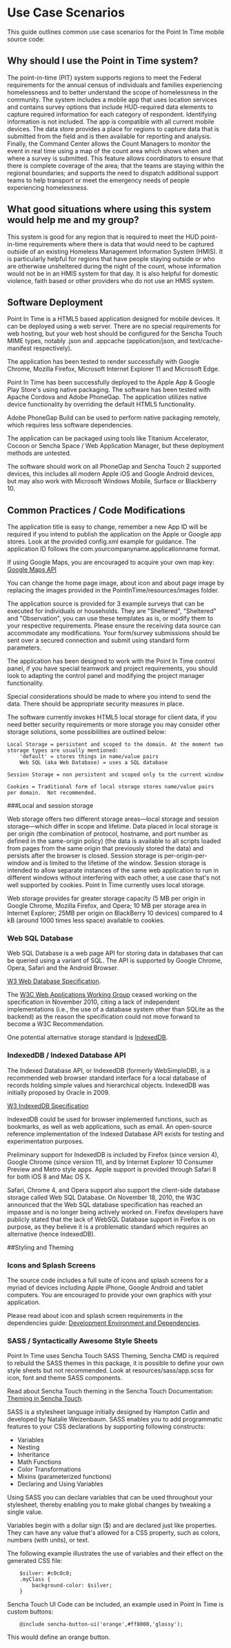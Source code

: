 # Use Case Scenarios

This guide outlines common use case scenarios for the Point In Time mobile source code:

## Why should I use the Point in Time system?

The point-in-time (PIT) system supports regions to meet the Federal requirements for the annual census of individuals and families experiencing homelessness and to better understand the scope of homelessness in the community. The system includes a mobile app that uses location services and contains survey options that include HUD-required data elements to capture required information for each category of respondent. Identifying information is not included. The app is compatible with all current mobile devices.  The data store provides a place for regions to capture data that is submitted from the field and is then available for reporting and analysis. Finally, the Command Center allows the Count Managers to monitor the event in real time using a map of the count area which shows when and where a survey is submitted. This feature allows coordinators to ensure that there is complete coverage of the area; that the teams are staying within the regional boundaries; and supports the need to dispatch additional support teams to help transport or meet the emergency needs of people experiencing homelessness.

## What good situations where using this system would help me and my group?

This system is good for any region that is required to meet the HUD point-in-time requirements where there is data that would need to be captured outside of an existing Homeless Management Information System (HMIS). It is particularly helpful for regions that have people staying outside or who are otherwise unsheltered during the night of the count, whose information would not be in an HMIS system for that day. It is also helpful for domestic violence, faith based or other providers who do not use an HMIS system.

## Software Deployment

Point In Time is a HTML5 based application designed for mobile devices.  It can be deployed using a web server.  There are no special requirements for web hosting, but your web host should be configured for the Sencha Touch MIME types, notably .json and .appcache  (application/json, and text/cache-manifest respectively).

The application has been tested to render successfully with Google Chrome, Mozilla Firefox, Microsoft Internet Explorer 11 and Microsoft Edge.

Point In Time has been successfully deployed to the Apple App & Google Play Store's using native packaging. The software has been tested with Apache Cordova and Adobe PhoneGap.   The application utilizes native device functionality by overriding the default HTML5 functionality.

Adobe PhoneGap Build can be used to perform native packaging remotely, which requires less software dependencies.

The application can be packaged using tools like Titanium Accelerator, Cocoon or Sencha Space / Web Application Manager, but these deployment methods are untested.

The software should work on all PhoneGap and Sencha Touch 2 supported devices, this includes all modern Apple iOS and Google Android devices, but may also work with Microsoft Windows Mobile, Surface or Blackberry 10.

## Common Practices / Code Modifications

The application title is easy to change, remember a new App ID will be required if you intend to publish the application on the Apple or Google app stores.  Look at the provided config.xml example for guidance.  The application ID follows the com.yourcompanyname.applicationname format.

If using Google Maps, you are encouraged to acquire your own map key: [Google Maps API](https://developers.google.com/maps/signup?hl=en "https://developers.google.com/maps/signup?hl=en")

You can change the home page image, about icon and about page image by replacing the images provided in the PointInTime/resources/images folder.

The application source is provided for 3 example surveys that can be executed for individuals or households.  They are "Sheltered", "Sheltered" and "Observation", you can use these templates as is, or modify them to your respective requirements.  Please ensure the receiving data source can accommodate any modifications.  Your form/survey submissions should be sent over a secured connection and submit using standard form parameters.

The application has been designed to work with the Point In Time control panel, if you have special teamwork and project requirements, you should look to adapting the control panel and modifying the project manager functionality.

Special considerations should be made to where you intend to send the data. There should be appropriate security measures in place.

The software currently invokes HTML5 local storage for client data, if you need better security requirements or more storage you may consider other storage solutions, some possibilities are outlined below:

	Local Storage = persistent and scoped to the domain. At the moment two storage types are usually mentioned:
		'default' = stores things in name/value pairs
		Web SQL (aka Web Database) = uses a SQL database

	Session Storage = non persistent and scoped only to the current window

	Cookies = Traditional form of local storage stores name/value pairs per domain.  Not recommended.

###Local and session storage

Web storage offers two different storage areas—local storage and session storage—which differ in scope and lifetime. Data placed in local storage is per origin (the combination of protocol, hostname, and port number as defined in the same-origin policy) (the data is available to all scripts loaded from pages from the same origin that previously stored the data) and persists after the browser is closed. Session storage is per-origin-per-window and is limited to the lifetime of the window. Session storage is intended to allow separate instances of the same web application to run in different windows without interfering with each other, a use case that's not well supported by cookies.  Point In Time currently uses local storage.

Web storage provides far greater storage capacity (5 MB per origin in Google Chrome, Mozilla Firefox, and Opera; 10 MB per storage area in Internet Explorer; 25MB per origin on BlackBerry 10 devices) compared to 4 kB (around 1000 times less space) available to cookies.

### Web SQL Database
Web SQL Database is a web page API for storing data in databases that can be queried using a variant of SQL. The API is supported by Google Chrome, Opera, Safari and the Android Browser.


[W3 Web Database Specification](http://www.w3.org/TR/webdatabase/).

The [W3C Web Applications Working Group](http://www.w3.org/) ceased working on the specification in November 2010, citing a lack of independent implementations (i.e., the use of a database system other than SQLite as the backend) as the reason the specification could not move forward to become a W3C Recommendation.

One potential alternative storage standard is [IndexedDB](http://www.w3.org/TR/IndexedDB/).

### IndexedDB / Indexed Database API

The Indexed Database API, or IndexedDB (formerly WebSimpleDB), is a recommended web browser standard interface for a local database of records holding simple values and hierarchical objects. IndexedDB was initially proposed by Oracle in 2009.

[W3 IndexedDB Specification](http://www.w3.org/TR/IndexedDB/)

IndexedDB could be used for browser implemented functions, such as bookmarks, as well as web applications, such as email. An open-source reference implementation of the Indexed Database API exists for testing and experimentation purposes.

Preliminary support for IndexedDB is included by Firefox (since version 4), Google Chrome (since version 11), and by Internet Explorer 10 Consumer Preview and Metro style apps. Apple support is provided through Safari 8 for both iOS 8 and Mac OS X.

Safari, Chrome 4, and Opera support also support the client-side database storage called Web SQL Database. On November 18, 2010, the W3C announced that the Web SQL database specification has reached an impasse and is no longer being actively worked on. Firefox developers have publicly stated that the lack of WebSQL Database support in Firefox is on purpose, as they believe it is a problematic standard which requires an alternative (hence IndexedDB).

##Styling and Theming

### Icons and Splash Screens

The source code includes a full suite of icons and splash screens for a myriad of devices including Apple iPhone, Google Android and tablet computers.  You are encouraged to provide your own graphics with your application.

Please read about icon and splash screen requirements in the dependencies guide:
[Development Environment and Dependencies](https://docs.sencha.com/touch/2.4/components/theming.html).


### SASS / Syntactically Awesome Style Sheets

Point In Time uses Sencha Touch SASS Theming, Sencha CMD is required to rebuild the SASS themes in this package, it is possible to define your own style sheets but not recommended.  Look at resources/sass/app.scss for icon, font and theme SASS components.

Read about Sencha Touch theming in the Sencha Touch Documentation:
[Theming in Sencha Touch](#!/guide/development_environment_and_dependencies).




SASS is a stylesheet language initially designed by Hampton Catlin and developed by Natalie Weizenbaum. SASS enables you to add programmatic features to your CSS declarations by supporting following constructs:

- Variables
- Nesting
- Inheritance
- Math Functions
- Color Transformations
- Mixins (parameterized functions)
- Declaring and Using Variables

Using SASS you can declare variables that can be used throughout your stylesheet, thereby enabling you to make global changes by tweaking a single value.

Variables begin with a dollar sign ($) and are declared just like properties. They can have any value that's allowed for a CSS property, such as colors, numbers (with units), or text.

The following example illustrates the use of variables and their effect on the generated CSS file:

		$silver: #c0c0c0;
		.myClass {
			background-color: $silver;
		}

Sencha Touch UI Code can be included, an example used in Point In Time is custom buttons:


		@include sencha-button-ui('orange',#ff8000,'glossy');

This would define an orange button.